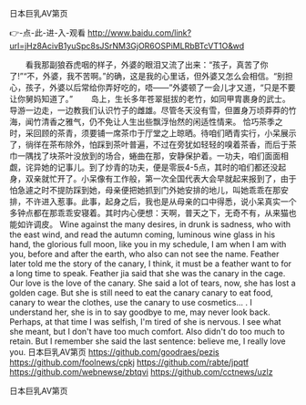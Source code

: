 
日本巨乳AV第页




👉-点-此-进-入-观看  http://www.baidu.com/link?url=jHz8AcivB1yuSpc8sJSrNM3GjOR6OSPiMLRbBTcVT1O&wd




　　看我那副狼吞虎咽的样子，外婆的眼泪又流了出来：“孩子，真苦了你了!”“不，外婆，我不苦啊。”的确，这是我的心里话，但外婆又怎么会相信。“别担心，孩子，外婆以后常给你弄好吃的，唔——”外婆顿了一会儿才又道，“只是不要让你舅妈知道了。”
　　岛上，生长多年苍翠挺拔的老竹，如同甲胄裹身的武士。导游一边走，一边教我们认识竹子的雌雄。尽管冬天没有雪，但置身万顷莽莽的竹海，闻竹清香之雅气，仍不免让人生出些飘浮怡然的闲适性情来。
恰巧茶季之时，采回顾的茶青，须要铺一席茶巾于厅堂之上晾晒。待咱们晒青实行，小呆展示了，徜徉在茶布除外，怕踩到茶叶普遍，不过在旁犹如轻轻的嗅着茶香，而后于茶巾一隅找了块茶叶没放到的场合，蜷曲在那，安静保护着。一功夫，咱们面面相觑，诧异她的记事儿。到了炒青的功夫，便是零辰4-5点，其时的咱们都还没起身，双亲就忙开了。小呆像有工作般，第一次全国代表大会早就起来报到了，由于怕急遽之时不提防踩到她，母亲便把她抓到门外她安排的地儿，叫她乖乖在那安排，不许进入惹事。此事，起身之后，我也是从母亲的口中得悉，说小呆真实一个多钟点都在那乖乖安寝着。其时内心便想：天啊，普天之下，无奇不有，从来猫也能如许调皮。
Wine against the many desires, in drunk is sadness, who with the east wind, and read the autumn coming, luminous wine glass in his hand, the glorious full moon, like you in my schedule, I am when I am with you, before and after the earth, who also can not see the name.
Feather later told me the story of the canary, I think, it must be a feather want to for a long time to speak.
Feather jia said that she was the canary in the cage.
Our love is the love of the canary.
She said a lot of tears, now, she has lost a golden cage.
But she is still need to eat the canary canary to eat food, canary to wear the clothes, use the canary to use cosmetics...
.
I understand her, she is in to say goodbye to me, may never look back.
Perhaps, at that time I was selfish, I'm tired of she is nervous.
I see what she meant, but I don't have too much comfort.
Also didn't do too much to retain.
But I remember she said the last sentence: believe me, I really love you.
日本巨乳AV第页 https://github.com/goodraes/pezis
https://github.com/foolnews/cpkj
https://github.com/rabte/jpqtf
https://github.com/webnewse/zbtqvi
https://github.com/cctnews/uzlz





日本巨乳AV第页

